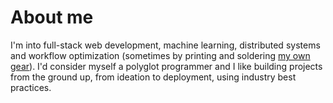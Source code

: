 # About me

I'm into full-stack web development, machine learning, distributed systems and workflow optimization (sometimes by printing and soldering [my own gear](https://www.danielsteman.com/blog/7)). I'd consider myself a polyglot programmer and I like building projects from the ground up, from ideation to deployment, using industry best practices.
